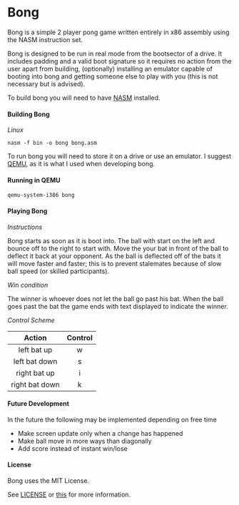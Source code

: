 # Bong

Bong is a simple 2 player pong game written entirely in x86 assembly using the NASM instruction set.

Bong is designed to be run in real mode from the bootsector of a drive. It includes padding and a valid boot signature so it requires no action from the user apart from building, (optionally) installing an emulator capable of booting into bong and getting someone else to play with you (this is not necessary but is advised).

To build bong you will need to have [NASM](http://www.nasm.us/) installed.


#### Building Bong

*Linux*
~~~
nasm -f bin -o bong bong.asm
~~~

To run bong you will need to store it on a drive or use an emulator. I suggest [QEMU](http://wiki.qemu.org/Main_Page), as it is what I used when developing bong.


#### Running in QEMU

~~~
qemu-system-i386 bong
~~~


#### Playing Bong

*Instructions*

Bong starts as soon as it is boot into. The ball with start on the left and bounce off to the right to start with. Move the your bat in front of the ball to deflect it back at your opponent. As the ball is deflected off of the bats it will move faster and faster; this is to prevent stalemates because of slow ball speed (or skilled participants).


*Win condition*

The winner is whoever does not let the ball go past his bat. When the ball goes past the bat the game ends with text displayed to indicate the winner.


*Control Scheme*

| Action           | Control   |
| :--------------: | :-------: |
| left bat up      | w         |
| left bat down    | s         |
| right bat up   | i         |
| right bat down | k         |


#### Future Development

In the future the following may be implemented depending on free time
- Make screen update only when a change has happened
- Make ball move in more ways than diagonally
- Add score instead of instant win/lose

#### License

Bong uses the MIT License.

See [LICENSE](https://gitgud.io/MurtoTheRay/bong/blob/master/LICENSE) or [this](https://opensource.org/licenses/MIT) for more information.

